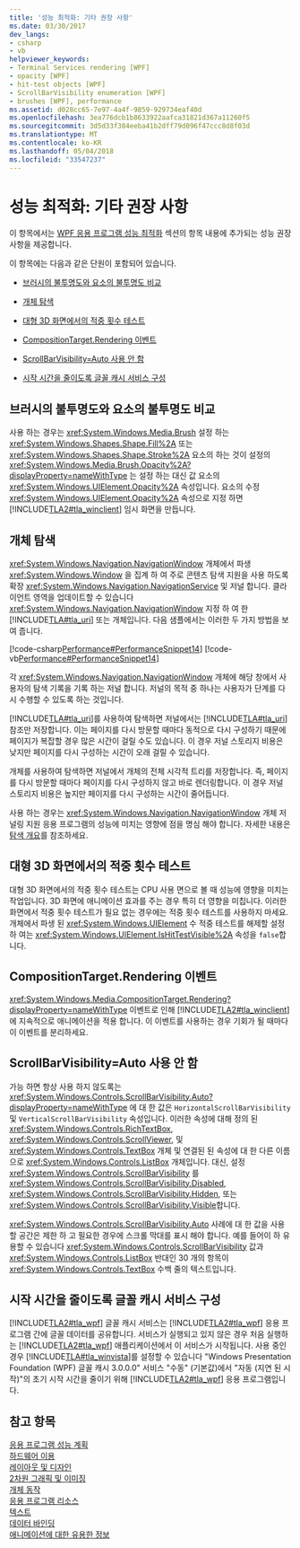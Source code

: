 ```yaml
---
title: '성능 최적화: 기타 권장 사항'
ms.date: 03/30/2017
dev_langs:
- csharp
- vb
helpviewer_keywords:
- Terminal Services rendering [WPF]
- opacity [WPF]
- hit-test objects [WPF]
- ScrollBarVisibility enumeration [WPF]
- brushes [WPF], performance
ms.assetid: d028cc65-7e97-4a4f-9859-929734eaf40d
ms.openlocfilehash: 3ea776dcb1b8633922aafca31821d367a11260f5
ms.sourcegitcommit: 3d5d33f384eeba41b2dff79d096f47ccc8d8f03d
ms.translationtype: MT
ms.contentlocale: ko-KR
ms.lasthandoff: 05/04/2018
ms.locfileid: "33547237"
---
```

# <a name="optimizing-performance-other-recommendations"></a>성능 최적화: 기타 권장 사항
<a name="introduction"></a> 이 항목에서는 [WPF 응용 프로그램 성능 최적화](../../../../docs/framework/wpf/advanced/optimizing-wpf-application-performance.md) 섹션의 항목 내용에 추가되는 성능 권장 사항을 제공합니다.  
  
 이 항목에는 다음과 같은 단원이 포함되어 있습니다.  
  
-   [브러시의 불투명도와 요소의 불투명도 비교](#Opacity)  
  
-   [개체 탐색](#Navigation_Objects)  
  
-   [대형 3D 화면에서의 적중 횟수 테스트](#Hit_Testing)  
  
-   [CompositionTarget.Rendering 이벤트](#CompositionTarget_Rendering_Event)  
  
-   [ScrollBarVisibility=Auto 사용 안 함](#Avoid_Using_ScrollBarVisibility)  
  
-   [시작 시간을 줄이도록 글꼴 캐시 서비스 구성](#FontCache)  
  
<a name="Opacity"></a>   
## <a name="opacity-on-brushes-versus-opacity-on-elements"></a>브러시의 불투명도와 요소의 불투명도 비교  
 사용 하는 경우는 <xref:System.Windows.Media.Brush> 설정 하는 <xref:System.Windows.Shapes.Shape.Fill%2A> 또는 <xref:System.Windows.Shapes.Shape.Stroke%2A> 요소의 하는 것이 설정의 <xref:System.Windows.Media.Brush.Opacity%2A?displayProperty=nameWithType> 는 설정 하는 대신 값 요소의 <xref:System.Windows.UIElement.Opacity%2A> 속성입니다. 요소의 수정 <xref:System.Windows.UIElement.Opacity%2A> 속성으로 지정 하면 [!INCLUDE[TLA2#tla_winclient](../../../../includes/tla2sharptla-winclient-md.md)] 임시 화면을 만듭니다.  
  
<a name="Navigation_Objects"></a>   
## <a name="navigation-to-object"></a>개체 탐색  
 <xref:System.Windows.Navigation.NavigationWindow> 개체에서 파생 <xref:System.Windows.Window> 을 집계 하 여 주로 콘텐츠 탐색 지원을 사용 하도록 확장 <xref:System.Windows.Navigation.NavigationService> 및 저널 합니다. 클라이언트 영역을 업데이트할 수 있습니다 <xref:System.Windows.Navigation.NavigationWindow> 지정 하 여 한 [!INCLUDE[TLA#tla_uri](../../../../includes/tlasharptla-uri-md.md)] 또는 개체입니다. 다음 샘플에서는 이러한 두 가지 방법을 보여 줍니다.  
  
 [!code-csharp[Performance#PerformanceSnippet14](../../../../samples/snippets/csharp/VS_Snippets_Wpf/Performance/CSharp/TestNavigation.xaml.cs#performancesnippet14)]
 [!code-vb[Performance#PerformanceSnippet14](../../../../samples/snippets/visualbasic/VS_Snippets_Wpf/Performance/visualbasic/testnavigation.xaml.vb#performancesnippet14)]  
  
 각 <xref:System.Windows.Navigation.NavigationWindow> 개체에 해당 창에서 사용자의 탐색 기록을 기록 하는 저널 합니다. 저널의 목적 중 하나는 사용자가 단계를 다시 수행할 수 있도록 하는 것입니다.  
  
 [!INCLUDE[TLA#tla_uri](../../../../includes/tlasharptla-uri-md.md)]를 사용하여 탐색하면 저널에서는 [!INCLUDE[TLA#tla_uri](../../../../includes/tlasharptla-uri-md.md)] 참조만 저장합니다. 이는 페이지를 다시 방문할 때마다 동적으로 다시 구성하기 때문에 페이지가 복잡할 경우 많은 시간이 걸릴 수도 있습니다. 이 경우 저널 스토리지 비용은 낮지만 페이지를 다시 구성하는 시간이 오래 걸릴 수 있습니다.  
  
 개체를 사용하여 탐색하면 저널에서 개체의 전체 시각적 트리를 저장합니다. 즉, 페이지를 다시 방문할 때마다 페이지를 다시 구성하지 않고 바로 렌더링합니다. 이 경우 저널 스토리지 비용은 높지만 페이지를 다시 구성하는 시간이 줄어듭니다.  
  
 사용 하는 경우는 <xref:System.Windows.Navigation.NavigationWindow> 개체 저널링 지원 응용 프로그램의 성능에 미치는 영향에 점을 명심 해야 합니다. 자세한 내용은 [탐색 개요](../../../../docs/framework/wpf/app-development/navigation-overview.md)를 참조하세요.  
  
<a name="Hit_Testing"></a>   
## <a name="hit-testing-on-large-3d-surfaces"></a>대형 3D 화면에서의 적중 횟수 테스트  
 대형 3D 화면에서의 적중 횟수 테스트는 CPU 사용 면으로 볼 때 성능에 영향을 미치는 작업입니다. 3D 화면에 애니메이션 효과를 주는 경우 특히 더 영향을 미칩니다. 이러한 화면에서 적중 횟수 테스트가 필요 없는 경우에는 적중 횟수 테스트를 사용하지 마세요. 개체에서 파생 된 <xref:System.Windows.UIElement> 수 적중 테스트를 해제할 설정 하 여는 <xref:System.Windows.UIElement.IsHitTestVisible%2A> 속성을 `false`합니다.  
  
<a name="CompositionTarget_Rendering_Event"></a>   
## <a name="compositiontargetrendering-event"></a>CompositionTarget.Rendering 이벤트  
 <xref:System.Windows.Media.CompositionTarget.Rendering?displayProperty=nameWithType> 이벤트로 인해 [!INCLUDE[TLA2#tla_winclient](../../../../includes/tla2sharptla-winclient-md.md)] 에 지속적으로 애니메이션을 적용 합니다. 이 이벤트를 사용하는 경우 기회가 될 때마다 이 이벤트를 분리하세요.  
  
<a name="Avoid_Using_ScrollBarVisibility"></a>   
## <a name="avoid-using-scrollbarvisibilityauto"></a>ScrollBarVisibility=Auto 사용 안 함  
 가능 하면 항상 사용 하지 않도록는 <xref:System.Windows.Controls.ScrollBarVisibility.Auto?displayProperty=nameWithType> 에 대 한 값은 `HorizontalScrollBarVisibility` 및 `VerticalScrollBarVisibility` 속성입니다. 이러한 속성에 대해 정의 된 <xref:System.Windows.Controls.RichTextBox>, <xref:System.Windows.Controls.ScrollViewer>, 및 <xref:System.Windows.Controls.TextBox> 개체 및 연결된 된 속성에 대 한 다른 이름으로 <xref:System.Windows.Controls.ListBox> 개체입니다. 대신, 설정 <xref:System.Windows.Controls.ScrollBarVisibility> 를 <xref:System.Windows.Controls.ScrollBarVisibility.Disabled>, <xref:System.Windows.Controls.ScrollBarVisibility.Hidden>, 또는 <xref:System.Windows.Controls.ScrollBarVisibility.Visible>합니다.  
  
 <xref:System.Windows.Controls.ScrollBarVisibility.Auto> 사례에 대 한 값을 사용할 공간은 제한 하 고 필요한 경우에 스크롤 막대를 표시 해야 합니다. 예를 들어이 하 유용할 수 있습니다 <xref:System.Windows.Controls.ScrollBarVisibility> 값과 <xref:System.Windows.Controls.ListBox> 반대인 30 개의 항목이 <xref:System.Windows.Controls.TextBox> 수백 줄의 텍스트입니다.  
  
<a name="FontCache"></a>   
## <a name="configure-font-cache-service-to-reduce-start-up-time"></a>시작 시간을 줄이도록 글꼴 캐시 서비스 구성  
 [!INCLUDE[TLA2#tla_wpf](../../../../includes/tla2sharptla-wpf-md.md)] 글꼴 캐시 서비스는 [!INCLUDE[TLA2#tla_wpf](../../../../includes/tla2sharptla-wpf-md.md)] 응용 프로그램 간에 글꼴 데이터를 공유합니다. 서비스가 실행되고 있지 않은 경우 처음 실행하는 [!INCLUDE[TLA2#tla_wpf](../../../../includes/tla2sharptla-wpf-md.md)] 애플리케이션에서 이 서비스가 시작됩니다. 사용 중인 경우 [!INCLUDE[TLA#tla_winvista](../../../../includes/tlasharptla-winvista-md.md)]를 설정할 수 있습니다 "Windows Presentation Foundation (WPF) 글꼴 캐시 3.0.0.0" 서비스 "수동" (기본값)에서 "자동 (지연 된 시작)"의 초기 시작 시간을 줄이기 위해 [!INCLUDE[TLA2#tla_wpf](../../../../includes/tla2sharptla-wpf-md.md)] 응용 프로그램입니다.  
  
## <a name="see-also"></a>참고 항목  
 [응용 프로그램 성능 계획](../../../../docs/framework/wpf/advanced/planning-for-application-performance.md)  
 [하드웨어 이용](../../../../docs/framework/wpf/advanced/optimizing-performance-taking-advantage-of-hardware.md)  
 [레이아웃 및 디자인](../../../../docs/framework/wpf/advanced/optimizing-performance-layout-and-design.md)  
 [2차원 그래픽 및 이미징](../../../../docs/framework/wpf/advanced/optimizing-performance-2d-graphics-and-imaging.md)  
 [개체 동작](../../../../docs/framework/wpf/advanced/optimizing-performance-object-behavior.md)  
 [응용 프로그램 리소스](../../../../docs/framework/wpf/advanced/optimizing-performance-application-resources.md)  
 [텍스트](../../../../docs/framework/wpf/advanced/optimizing-performance-text.md)  
 [데이터 바인딩](../../../../docs/framework/wpf/advanced/optimizing-performance-data-binding.md)  
 [애니메이션에 대한 유용한 정보](../../../../docs/framework/wpf/graphics-multimedia/animation-tips-and-tricks.md)
